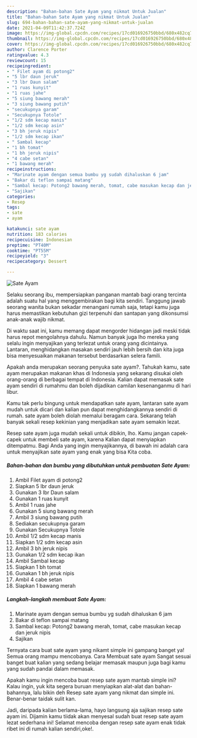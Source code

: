 ```yaml
---
description: "Bahan-bahan Sate Ayam yang nikmat Untuk Jualan"
title: "Bahan-bahan Sate Ayam yang nikmat Untuk Jualan"
slug: 694-bahan-bahan-sate-ayam-yang-nikmat-untuk-jualan
date: 2021-04-09T11:42:37.724Z
image: https://img-global.cpcdn.com/recipes/17cd016926750bbd/680x482cq70/sate-ayam-foto-resep-utama.jpg
thumbnail: https://img-global.cpcdn.com/recipes/17cd016926750bbd/680x482cq70/sate-ayam-foto-resep-utama.jpg
cover: https://img-global.cpcdn.com/recipes/17cd016926750bbd/680x482cq70/sate-ayam-foto-resep-utama.jpg
author: Clarence Porter
ratingvalue: 4.3
reviewcount: 15
recipeingredient:
- " Filet ayam di potong2"
- "5 lbr daun jeruk"
- "3 lbr Daun salam"
- "1 ruas kunyit"
- "1 ruas jahe"
- "5 siung bawang merah"
- "3 siung bawang putih"
- "secukupnya garam"
- "Secukupnya Totole"
- "1/2 sdm kecap manis"
- "1/2 sdm kecap asin"
- "3 bh jeruk nipis"
- "1/2 sdm kecap ikan"
- " Sambal kecap"
- "1 bh tomat"
- "1 bh jeruk nipis"
- "4 cabe setan"
- "1 bawang merah"
recipeinstructions:
- "Marinate ayam dengan semua bumbu yg sudah dihaluskan 6 jam"
- "Bakar di teflon sampai matang"
- "Sambal kecap: Potong2 bawang merah, tomat, cabe masukan kecap dan jeruk nipis"
- "Sajikan"
categories:
- Resep
tags:
- sate
- ayam

katakunci: sate ayam 
nutrition: 183 calories
recipecuisine: Indonesian
preptime: "PT40M"
cooktime: "PT55M"
recipeyield: "3"
recipecategory: Dessert

---
```



![Sate Ayam](https://img-global.cpcdn.com/recipes/17cd016926750bbd/680x482cq70/sate-ayam-foto-resep-utama.jpg)

Selaku seorang ibu, mempersiapkan panganan mantab bagi orang tercinta adalah suatu hal yang menggembirakan bagi kita sendiri. Tanggung jawab seorang  wanita bukan sekadar menangani rumah saja, tetapi kamu juga harus memastikan kebutuhan gizi terpenuhi dan santapan yang dikonsumsi anak-anak wajib nikmat.

Di waktu  saat ini, kamu memang dapat mengorder hidangan jadi meski tidak harus repot mengolahnya dahulu. Namun banyak juga lho mereka yang selalu ingin menyajikan yang terlezat untuk orang yang dicintainya. Lantaran, menghidangkan masakan sendiri jauh lebih bersih dan kita juga bisa menyesuaikan makanan tersebut berdasarkan selera famili. 



Apakah anda merupakan seorang penyuka sate ayam?. Tahukah kamu, sate ayam merupakan makanan khas di Indonesia yang sekarang disukai oleh orang-orang di berbagai tempat di Indonesia. Kalian dapat memasak sate ayam sendiri di rumahmu dan boleh dijadikan camilan kesenanganmu di hari libur.

Kamu tak perlu bingung untuk mendapatkan sate ayam, lantaran sate ayam mudah untuk dicari dan kalian pun dapat menghidangkannya sendiri di rumah. sate ayam boleh diolah memalui beragam cara. Sekarang telah banyak sekali resep kekinian yang menjadikan sate ayam semakin lezat.

Resep sate ayam juga mudah sekali untuk dibikin, lho. Kamu jangan capek-capek untuk membeli sate ayam, karena Kalian dapat menyiapkan ditempatmu. Bagi Anda yang ingin menyajikannya, di bawah ini adalah cara untuk menyajikan sate ayam yang enak yang bisa Kita coba.

<!--inarticleads1-->

##### Bahan-bahan dan bumbu yang dibutuhkan untuk pembuatan Sate Ayam:

1. Ambil  Filet ayam di potong2
1. Siapkan 5 lbr daun jeruk
1. Gunakan 3 lbr Daun salam
1. Gunakan 1 ruas kunyit
1. Ambil 1 ruas jahe
1. Gunakan 5 siung bawang merah
1. Ambil 3 siung bawang putih
1. Sediakan secukupnya garam
1. Gunakan Secukupnya Totole
1. Ambil 1/2 sdm kecap manis
1. Siapkan 1/2 sdm kecap asin
1. Ambil 3 bh jeruk nipis
1. Gunakan 1/2 sdm kecap ikan
1. Ambil  Sambal kecap
1. Siapkan 1 bh tomat
1. Gunakan 1 bh jeruk nipis
1. Ambil 4 cabe setan
1. Siapkan 1 bawang merah




<!--inarticleads2-->

##### Langkah-langkah membuat Sate Ayam:

1. Marinate ayam dengan semua bumbu yg sudah dihaluskan 6 jam
1. Bakar di teflon sampai matang
1. Sambal kecap: Potong2 bawang merah, tomat, cabe masukan kecap dan jeruk nipis
1. Sajikan




Ternyata cara buat sate ayam yang nikamt simple ini gampang banget ya! Semua orang mampu mencobanya. Cara Membuat sate ayam Sangat sesuai banget buat kalian yang sedang belajar memasak maupun juga bagi kamu yang sudah pandai dalam memasak.

Apakah kamu ingin mencoba buat resep sate ayam mantab simple ini? Kalau ingin, yuk kita segera buruan menyiapkan alat-alat dan bahan-bahannya, lalu bikin deh Resep sate ayam yang nikmat dan simple ini. Benar-benar taidak sulit kan. 

Jadi, daripada kalian berlama-lama, hayo langsung aja sajikan resep sate ayam ini. Dijamin kamu tiidak akan menyesal sudah buat resep sate ayam lezat sederhana ini! Selamat mencoba dengan resep sate ayam enak tidak ribet ini di rumah kalian sendiri,oke!.

